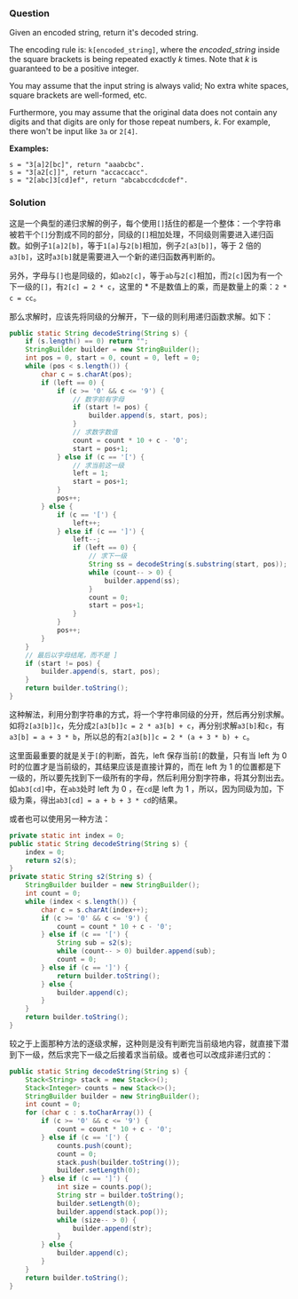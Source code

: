 ### Question

Given an encoded string, return it's decoded string.

The encoding rule is: `k[encoded_string]`, where the *encoded_string* inside the square brackets is being repeated exactly *k* times. Note that *k* is guaranteed to be a positive integer.

You may assume that the input string is always valid; No extra white spaces, square brackets are well-formed, etc.

Furthermore, you may assume that the original data does not contain any digits and that digits are only for those repeat numbers, *k*. For example, there won't be input like `3a` or `2[4]`.

**Examples:**

```
s = "3[a]2[bc]", return "aaabcbc".
s = "3[a2[c]]", return "accaccacc".
s = "2[abc]3[cd]ef", return "abcabccdcdcdef".
```

### Solution

这是一个典型的递归求解的例子，每个使用`[]`括住的都是一个整体：一个字符串被若干个`[]`分割成不同的部分，同级的`[]`相加处理，不同级则需要进入递归函数。如例子`1[a]2[b]`，等于`1[a]`与`2[b]`相加，例子`2[a3[b]]`，等于 2 倍的`a3[b]`，这时`a3[b]`就是需要进入一个新的递归函数再判断的。

另外，字母与`[]`也是同级的，如`ab2[c]`，等于`ab`与`2[c]`相加，而`2[c]`因为有一个下一级的`[]`，有`2[c] = 2 * c`，这里的 \* 不是数值上的乘，而是数量上的乘：`2 * c = cc`。

那么求解时，应该先将同级的分解开，下一级的则利用递归函数求解。如下：

```java
public static String decodeString(String s) {
    if (s.length() == 0) return "";
    StringBuilder builder = new StringBuilder();
    int pos = 0, start = 0, count = 0, left = 0;
    while (pos < s.length()) {
        char c = s.charAt(pos);
        if (left == 0) {
            if (c >= '0' && c <= '9') {
                // 数字前有字母
                if (start != pos) {
                    builder.append(s, start, pos);
                }
                // 求数字数值
                count = count * 10 + c - '0';
                start = pos+1;
            } else if (c == '[') {
                // 求当前这一级
                left = 1;
                start = pos+1;
            }
            pos++;
        } else {
            if (c == '[') {
                left++;
            } else if (c == ']') {
                left--;
                if (left == 0) {
                    // 求下一级
                    String ss = decodeString(s.substring(start, pos));
                    while (count-- > 0) {
                        builder.append(ss);
                    }
                    count = 0;
                    start = pos+1;
                }
            }
            pos++;
        }
    }
    // 最后以字母结尾，而不是 ]
    if (start != pos) {
        builder.append(s, start, pos);
    }
    return builder.toString();
}
```

这种解法，利用分割字符串的方式，将一个字符串同级的分开，然后再分别求解。如将`2[a3[b]]c`，先分成`2[a3[b]]c = 2 * a3[b] + c`，再分别求解`a3[b]`和`c`，有`a3[b] = a + 3 * b`，所以总的有`2[a3[b]]c = 2 * (a + 3 * b) + c`。

这里面最重要的就是关于`[`的判断，首先，left 保存当前`[`的数量，只有当 left 为 0 时的位置才是当前级的，其结果应该是直接计算的，而在 left 为 1 的位置都是下一级的，所以要先找到下一级所有的字母，然后利用分割字符串，将其分割出去。如`ab3[cd]`中，在`ab3`处时 left 为 0 ，在`cd`是 left 为 1 ，所以，因为同级为加，下级为乘，得出`ab3[cd] = a + b + 3 * cd`的结果。

或者也可以使用另一种方法：

```java
private static int index = 0;
public static String decodeString(String s) {
    index = 0;
    return s2(s);
}
private static String s2(String s) {
    StringBuilder builder = new StringBuilder();
    int count = 0;
    while (index < s.length()) {
        char c = s.charAt(index++);
        if (c >= '0' && c <= '9') {
            count = count * 10 + c - '0';
        } else if (c == '[') {
            String sub = s2(s);
            while (count-- > 0) builder.append(sub);
            count = 0;
        } else if (c == ']') {
            return builder.toString();
        } else {
            builder.append(c);
        }
    }
    return builder.toString();
}
```

较之于上面那种方法的逐级求解，这种则是没有判断完当前级地内容，就直接下潜到下一级，然后求完下一级之后接着求当前级。或者也可以改成非递归式的：

```java
public static String decodeString(String s) {
    Stack<String> stack = new Stack<>();
    Stack<Integer> counts = new Stack<>();
    StringBuilder builder = new StringBuilder();
    int count = 0;
    for (char c : s.toCharArray()) {
        if (c >= '0' && c <= '9') {
            count = count * 10 + c - '0';
        } else if (c == '[') {
            counts.push(count);
            count = 0;
            stack.push(builder.toString());
            builder.setLength(0);
        } else if (c == ']') {
            int size = counts.pop();
            String str = builder.toString();
            builder.setLength(0);
            builder.append(stack.pop());
            while (size-- > 0) {
                builder.append(str);
            }
        } else {
            builder.append(c);
        }
    }
    return builder.toString();
}
```

